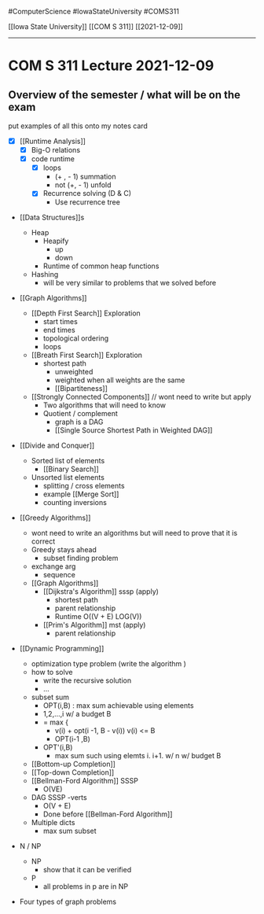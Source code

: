 #ComputerScience  #IowaStateUniversity #COMS311 


[[Iowa State University]] [[COM S 311]] [[2021-12-09]]

---

# COM S 311 Lecture 2021-12-09

## Overview of the semester  / what will be on the exam

put examples of all this onto my notes card

- [x] [[Runtime Analysis]]
	- [x] Big-O relations 
	- [x] code runtime 
		- [x] loops 
			- (+ , - 1) summation 
			- not (+, - 1) unfold
		- [x] Recurrence solving (D & C)
			- Use recurrence tree 
- [[Data Structures]]s 
	- Heap 
		- Heapify
			- up 
			- down
		- Runtime of common heap functions
	- Hashing 
		- will be very similar to problems that we solved before
- [[Graph Algorithms]]
	- [[Depth First Search]] Exploration 
		- start times 
		- end times 
		- topological ordering 
		- loops
	- [[Breath First Search]]   Exploration 
		- shortest path
			- unweighted 
			- weighted when all weights are the same
			- [[Bipartiteness]] 
	- [[Strongly Connected Components]] // wont need to write but apply
		- Two algorithms that will need to know 
		- Quotient / complement 
			- graph is a  DAG
			- [[Single Source Shortest Path in Weighted DAG]]
- [[Divide and Conquer]]
	- Sorted list of elements 
		- [[Binary Search]]
	- Unsorted list elements
		- splitting / cross elements 
		- example [[Merge Sort]]
		- counting inversions 
- [[Greedy Algorithms]]
	- wont need to write an algorithms but will need to prove that it is correct 
	- Greedy stays ahead 
		- subset finding problem 
	- exchange arg 
		- sequence 
	- [[Graph Algorithms]]
		- [[Dijkstra's Algorithm]] sssp (apply)
			- shortest path 
			- parent relationship 
			- Runtime O((V + E) LOG(V))
		- [[Prim's Algorithm]] mst (apply)
			- parent relationship
- [[Dynamic Programming]]
	- optimization type problem (write the algorithm )
	- how to solve 
		- write the recursive solution 
		- ...
	- subset sum 
		- OPT(i,B) : max sum achievable using elements  
		- 1,2,...,i w/ a budget B
		- = max {
			- v(i) + opt(i -1, B - v(i)) v(i) <= B
			- OPT(i-1 ,B)
		- OPT'(i,B)
			- max sum such using elemts i. i+1. w/ n w/ budget B
	 - [[Bottom-up Completion]]
	 - [[Top-down Completion]]
	- [[Bellman-Ford Algorithm]] SSSP
		- O(VE)
	- DAG SSSP -verts 
		- O(V + E)
		- Done before [[Bellman-Ford Algorithm]]
	- Multiple dicts 
		- max sum subset  
- N / NP
	- NP
		- show that it can be verified 
	- P
		- all problems in p are in NP



- Four types of graph problems 